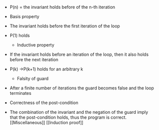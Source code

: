 
* P(n) = the invariant holds before of the n-th iteration

* Basis property

* The invariant holds before the first iteration of the loop

* P(1) holds

	* Inductive property

* If the invariant holds before an iteration of the loop, then it also holds before the next iteration

* P(k) →P(k+1) holds for an arbitrary k

	* Falsity of guard

* After a finite number of iterations the guard becomes false and the loop terminates

* Correctness of the post-condition

* The combination of the invariant and the negation of the guard imply that the post-condition holds, thus the program is correct.
[[Miscellaneous]] [[Induction proof]] 